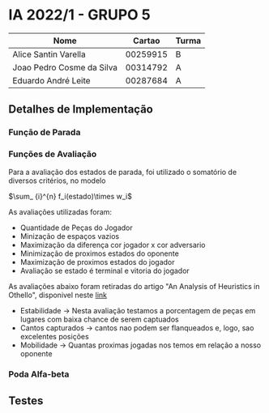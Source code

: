 # IA 2022/1 - GRUPO 5

|Nome|Cartao|Turma|
|---|---|----|
|Alice Santin Varella| 00259915 | B 
|Joao Pedro Cosme da Silva|00314792 |A
|Eduardo André Leite | 00287684| A

## Detalhes de Implementação

### Função de Parada

### Funções de Avaliação

Para a avaliação dos estados de parada, foi utilizado o somatório de diversos critérios, no modelo

$\sum_ {i}^{n} f_i(estado)\times w_i$

As avaliações utilizadas foram:

+ Quantidade de Peças do Jogador
+ Minização de espaços vazios
+ Maximização da diferença cor jogador x cor adversario
+ Minimização de proximos estados do oponente
+ Maximização de proximos estados do jogador
+ Avaliação se estado é terminal e vitoria do jogador

As avaliações abaixo foram retiradas do artigo "An Analysis of Heuristics in Othello", disponivel neste [link](https://courses.cs.washington.edu/courses/cse573/04au/Project/mini1/RUSSIA/Final_Paper.pdf)

+ Estabilidade → Nesta avaliação testamos a porcentagem de peças em lugares com baixa chance de serem captuados
+ Cantos capturados → cantos nao podem ser flanqueados e, logo, sao excelentes posições
+ Mobilidade → Quantas proximas jogadas nos temos em relação a nosso oponente

### Poda Alfa-beta

## Testes